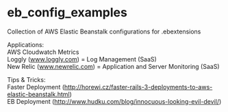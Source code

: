 eb_config_examples
==================

Collection of AWS Elastic Beanstalk configurations for .ebextensions  

Applications:  
  AWS Cloudwatch Metrics  
	Loggly (www.loggly.com) = Log Management (SaaS)  
	New Relic (www.newrelic.com) = Application and Server Monitoring (SaaS)  

Tips & Tricks:  
	Faster Deployment (http://horewi.cz/faster-rails-3-deployments-to-aws-elastic-beanstalk.html)  
	EB Deployment (http://www.hudku.com/blog/innocuous-looking-evil-devil/)  

